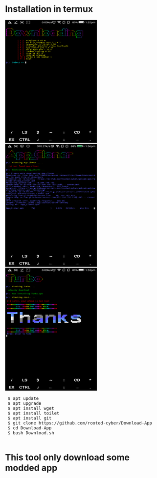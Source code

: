 # Installation in termux
<img src="https://github.com/rooted-cyber/image-upload/raw/master/Download-App1.png" style="width:300px;height:400px;">

<img src="https://github.com/rooted-cyber/image-upload/raw/master/Download-App3.png" style="width:300px;height:400px;">


<img src="https://github.com/rooted-cyber/image-upload/raw/master/Download-App2.png" style="width:300px;height:400px;">


<pre> $ apt update
 $ apt upgrade
 $ apt install wget
 $ apt install toilet
 $ apt install git
 $ git clone https://github.com/rooted-cyber/Download-App
 $ cd Download-App
 $ bash Download.sh
 </pre>
 
 # This tool only download some modded app